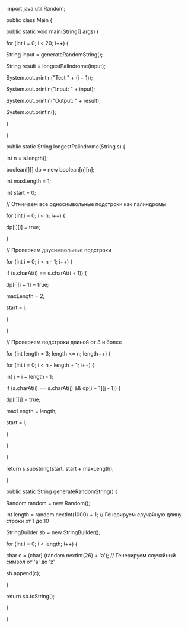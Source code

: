 ﻿import java.util.Random;

public class Main {

public static void main(String[] args) {

for (int i = 0; i < 20; i++) {

String input = generateRandomString();

String result = longestPalindrome(input);

System.out.println("Test " + (i + 1));

System.out.println("Input: " + input);

System.out.println("Output: " + result);

System.out.println();

}

}

public static String longestPalindrome(String s) {

int n = s.length();

boolean[][] dp = new boolean[n][n];

int maxLength = 1;

int start = 0;

// Отмечаем все односимвольные подстроки как палиндромы

for (int i = 0; i < n; i++) {

dp[i][i] = true;

}

// Проверяем двусимвольные подстроки

for (int i = 0; i < n - 1; i++) {

if (s.charAt(i) == s.charAt(i + 1)) {

dp[i][i + 1] = true;

maxLength = 2;

start = i;

}

}

// Проверяем подстроки длиной от 3 и более

for (int length = 3; length <= n; length++) {

for (int i = 0; i < n - length + 1; i++) {

int j = i + length - 1;

if (s.charAt(i) == s.charAt(j) && dp[i + 1][j - 1]) {

dp[i][j] = true;

maxLength = length;

start = i;

}

}

}

return s.substring(start, start + maxLength);

}

public static String generateRandomString() {

Random random = new Random();

int length = random.nextInt(1000) + 1; // Генерируем случайную длину строки от 1 до 10

StringBuilder sb = new StringBuilder();

for (int i = 0; i < length; i++) {

char c = (char) (random.nextInt(26) + 'a'); // Генерируем случайный символ от 'a' до 'z'

sb.append(c);

}

return sb.toString();

}

}
